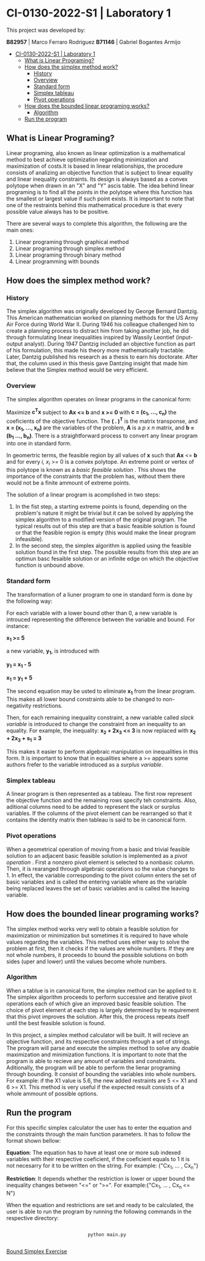 # CI-0130-2022-S1 | Laboratory 1

This project was developed by:

**B82957** | Marco Ferraro Rodriguez
**B71146** | Gabriel Bogantes Armijo

- [CI-0130-2022-S1 | Laboratory 1](#ci-0130-2022-s1--laboratory-1)
  - [What is Linear Programing?](#what-is-linear-programing)
  - [How does the simplex method work?](#how-does-the-simplex-method-work)
    - [History](#history)
    - [Overview](#overview)
    - [Standard form](#standard-form)
    - [Simplex tableau](#simplex-tableau)
    - [Pivot operations](#pivot-operations)
  - [How does the bounded linear programing works?](#how-does-the-bounded-linear-programing-works)
    - [Algorithm](#algorithm)
  - [Run the program](#run-the-program)

## What is Linear Programing?

<p> Linear programing, also known as linear optimization is a mathematical method to best achieve optimization regarding minimization and
maximization of costs.It is based in linear relationships, the procedure consists of analizing an objective function that is subject 
to linear equality and linear inequality constraints. Its design is always based as a convex polytope when drawn in an "X" and "Y" ascis table. The idea behind linear programing is to find all the points in the polytope where this function has the smallest or largest value if such point exists. It is important to note that one of the restraints behind this mathematical procedure is that every possible value always has to be positive. </p>

<p>There are several ways to complete this algorithm, the following are the main ones:
<ol>
    <li> Linear programing through graphical method </li>
    <li> Linear programing through simplex method </li>
    <li> Linear programing through binary method </li>
    <li> Linear programming with bounds </li>
</ol>
</p>

## How does the simplex method work?

### History

<p> The simplex algorithm was originally developed by George Bernard Dantzig. This American mathematician worked on planning methods for the US Army Air Force during World War II.
During 1946 his colleague challenged him to create a planning process to distract him from taking another job, he did through formulating linear inequalities inspired by
Wassily Leontief (input-output analyst). During 1947 Dantzig included an objective function as part of his formulation, this made his theory more mathematically tractable. Later, Dantzig published
his research as a thesis to earn his doctorate. After that, the column used in this thesis gave Dantzing insight that made him believe that the Simplex method would be very efficient.
</p>

### Overview

<p>
The simplex algorithm operates on linear programs in the canonical form:

Maximize <strong> c<sup>T</sup>x </strong>
subject to <strong> Ax <= b </strong> and <strong> x >= 0 </strong> with <strong>c = (c<sub>1</sub>, ..., c<sub>n</sub>)</strong> the coeficients of the objective function. The <strong>( . )<sup>T<sup></strong> is the matrix transponse, and <strong> x = (x<sub>1</sub>, ..., x<sub>n</sub>) </strong> are the variables of the problem, <strong>A</strong> is a <em>p x n</em> matrix, and <strong>b = (b<sub>1</sub> ..., b<sub>n</sub>)</strong>. There is a straightforward process to convert any linear program into one in standard form. 

In geomertric terms, the feasible region by all values of <strong>x</strong> such that <strong>Ax</strong> <= <strong>b</strong> and for every <em>i, x<sub>i</sub></em> >= 0 is a convex polytope. An extreme point or vertex of this polytope is known as a <em>basic feasible solution </em>. This shows the importance of the constraints that the problem has, without them there would not be a finite ammount of extreme points. </p>

The solution of a linear program is acomplished in two steps:
<ol>
    <li> In the fist step, a starting extreme points is found, depending on the problem's nature it might be trivial but it can be solved by applying the simplex algorithm to a modified version of the original program. The typical results out of this step are that a basic feasible solution is found or that the feasible region is empty (this would make the linear program infeasible). </li>
    <li>In the second step, the simplex algorithm is applied using the feasible solution found in the first step. The possible results from this step are an optimun basc fesaible solution or an infinite edge on which the objective function is unbound above. </li>
</ol>

### Standard form

<p>The transformation of a liuner program to one in standard form is done by the following way: 

For each variable with a lower bound other than 0, a new variable is introuced representing the difference between the variable and bound. For instance:


<strong>x<sub>1</sub> >= 5</strong> </p>

a new variable, <strong>y<sub>1</sub></strong>, is introduced with 

<strong>y<sub>1</sub> = x<sub>1</sub> - 5 

x<sub>1</sub> = y<sub>1</sub> + 5</strong>

The second equation may be usted to eliminate <strong>x<sub>1</strong> from the linear program. This makes all lower bound constraints able to be changed to non-negativity restrictions. 

Then, for each remaining inequality constraint, a new variable called <em>slack variable </em> is introduced to change the constraint from an inequality to an equality. For example, the inequality:
<strong>x<sub>2</sub> + 2x<sub>3</sub> <= 3 </strong> is now replaced with <strong>x<sub>2</sub> + 2x<sub>3</sub> + s<sub>1</sub> = 3 </strong>

This makes it easier to perform algebraic manipulation on inequalities in this form. It is important to know that in equalities where a >= appears some authors frefer to the variable introduced as a <em>surplus variable</em>.

### Simplex tableau

A linear program is then represented as a tableau. The first row represent the objective function and the remaining rows specify teh constraints. Also, aditional columns need to be added to represent the slack or surplus variables. If the columns of the pivot element can be rearranged so that it contains the identity matrix then tableau is said to be in canonical form.

### Pivot operations

When a geometrical operation of moving from a basic and trivial feasible solution to an adjacent basic feasible solution is implemented as a <em> pivot operation </em>. First a nonzero pivot element is selected to a nonbasic column. Then, it is rearanged through algebraic operations so the value changes to 1. In effect, the variable corresponding to the pivot column enters the set of basic variables and is called the entering variable where as the variable being replaced leaves the set of basic variables and is called the leaving variable.

## How does the bounded linear programing works?

The simplex method works very well to obtain a feasible solution for maximization or minimization but sometimes it is required to have whole values regarding the variables. This method uses either way to solve the problem at first, then it checks if the values are whole numbers. If they are not whole numbers, it proceeds to bound the possible solutions on both sides (uper and lower) until the values become whole numbers.

### Algorithm

When a tablue is in canonical form, the simplex method can be applied to it. The simplex algorithm proceeds to perform successive and iterative pivot operations each of which give an improved basic feasible solution. The choice of pivot element at each step is largely determined by te requirement that this pivot improves the solution. After this, the process repeats itself until the best feasible solution is found. 

In this project, a simplex method calculator will be built. It will recieve an objective function, and its respective constraints through a set of strings.
The program will parse and execute the simplex method to solve any doable maximization and minimization functions. It is important to note that the program is able
to recieve any amount of variables and constraints. Aditionally, the program will be able to perform the lienar programing through bounding. It consist of
bounding the variables into whole numbers. For example: if the X1 value is 5.6, the new added restraints are 5 <= X1 and 6 >= X1. This method is very useful 
if the expected result consists of a whole ammount of possible options. 

## Run the program

For this specific simplex calculator the user has to enter the equation and the constraints through the main function parameters. It has to follow the format shown bellow:

<strong> Equation</strong>: The equation has to have at least one or more sub indexed variables with their respective coeficient, if the coeficient equals to 1 it is not necesarry for it to be written on the string. For example: {"Cx<sub>1</sub>, ... , Cx<sub>n</sub>"}

<strong> Restriction</strong>: It depends whether the restriction is lower or upper bound the inequality changes between "<=" or ">=". For example:{"Cx<sub>1</sub>, ... , Cx<sub>n
</sub> <= N"} 

When the equation and restrictions are set and ready to be calculated, the user is able to run the program by running the following commands in the respective directory: 

<center>
  <code> 
    python main.py 
  </code> 
</center>

[Bound Simplex Exercise](bound_simplex.md)